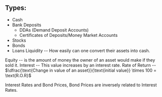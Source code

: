 ## Types:
- Cash
- Bank Deposits
	- DDAs (Demand Deposit Accounts)
	- Certificates of Deposits/Money Market Accounts
- Stocks
- Bonds
- Loans
Liquidity -- How easily can one convert their assets into cash.

Equity -- is the amount of money the owner of an asset would make if they sold it.
Interest -- This value increases by an interest rate.
Rate of Return -- $\dfrac{\text{Change in value of an asset}}{\text{initial value}} \times 100 = \text{R.O.R}$

Interest Rates and Bond Prices,
Bond Prices are inversely related to Interest Rates.

